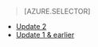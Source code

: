 > [AZURE.SELECTOR]
- [Update 2](../articles/storsimple/storsimple-manage-volumes-u2.md)
- [Update 1 & earlier](../articles/storsimple/storsimple-manage-volumes.md)
